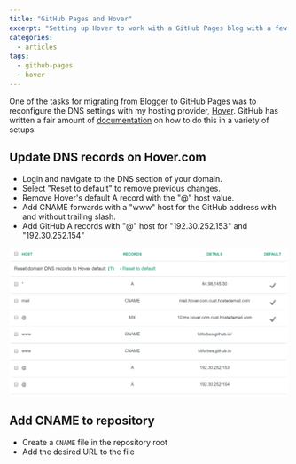```yaml
---
title: "GitHub Pages and Hover"
excerpt: "Setting up Hover to work with a GitHub Pages blog with a few simple adjustments."
categories:
  - articles
tags:
  - github-pages
  - hover
---
```


One of the tasks for migrating from Blogger to GitHub Pages was to reconfigure the DNS
settings with my hosting provider, [Hover][1]. GitHub has written a fair amount of
[documentation][2] on how to do this in a variety of setups.

## Update DNS records on Hover.com

* Login and navigate to the DNS section of your domain.
* Select "Reset to default" to remove previous changes.
* Remove Hover's default A record with the "@" host value.
* Add CNAME forwards with a "www" host for the GitHub address with and without trailing slash.
* Add GitHub A records with "@" host for "192.30.252.153" and "192.30.252.154"

![Hover DNS dashboard after changes][hover-dns]

## Add CNAME to repository

* Create a `CNAME` file in the repository root
* Add the desired URL to the file

<!-- References -->
[1]: https://www.hover.com/ "Hover.com"
[2]: https://help.github.com/articles/using-a-custom-domain-with-github-pages/ "Using a Custom Domain with GitHub Pages"

<!-- Images -->
[hover-dns]: /assets/images/articles/hover-dns.png "Hover DNS dashboard after changes"
